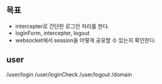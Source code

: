 ## 목표
- intercepter로 간단한 로그인 처리를 한다.
- loginForm, intercepter, logout
- websocket에서 session을 어떻게 공유할 수 있는지 확인한다.


## user
/user/login
/user/loginCheck
/user/logout
/domain